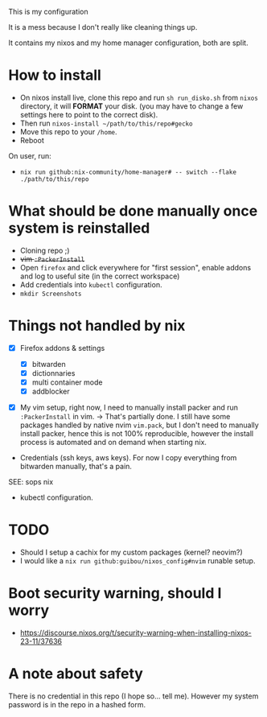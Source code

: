 This is my configuration

It is a mess because I don't really like cleaning things up.

It contains my nixos and my home manager configuration, both are split.

# How to install

- On nixos install live, clone this repo and run `sh run_disko.sh` from `nixos` directory, it will **FORMAT** your disk. (you may have to change a few settings here to point to the correct disk).
- Then run `nixos-install ~/path/to/this/repo#gecko`
- Move this repo to your `/home`.
- Reboot

On user, run:

- `nix run github:nix-community/home-manager# -- switch --flake ./path/to/this/repo`

# What should be done manually once system is reinstalled

- Cloning repo ;)
- ~~vim `:PackerInstall`~~
- Open `firefox` and click everywhere for "first session", enable addons and
  log to useful site (in the correct workspace)
- Add credentials into `kubectl` configuration.
- `mkdir Screenshots`

# Things not handled by nix

- [X] Firefox addons & settings

  - [X] bitwarden
  - [X] dictionnaries
  - [X] multi container mode
  - [X] addblocker

- [X] My vim setup, right now, I need to manually install packer and run `:PackerInstall` in vim.
  -> That's partially done. I still have some packages handled by native nvim
  `vim.pack`, but I don't need to manually install packer, hence this is not
  100% reproducible, however the install process is automated and on demand
  when starting nix.

- Credentials (ssh keys, aws keys). For now I copy everything from bitwarden manually, that's a pain.

SEE: sops nix

- kubectl configuration.

# TODO

- Should I setup a cachix for my custom packages (kernel? neovim?)
- I would like a `nix run github:guibou/nixos_config#nvim` runable setup.

# Boot security warning, should I worry

- https://discourse.nixos.org/t/security-warning-when-installing-nixos-23-11/37636

# A note about safety

There is no credential in this repo (I hope so... tell me). However my system password is in the repo in a hashed form.
